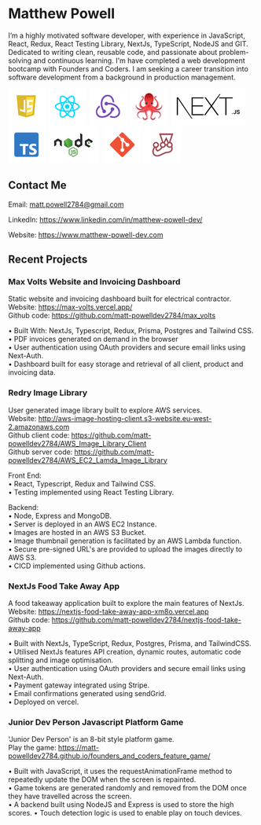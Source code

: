 # Matthew Powell

I’m a highly motivated software developer, with experience in JavaScript, React,
Redux, React Testing Library, NextJs, TypeScript, NodeJS and GIT. Dedicated to
writing clean, reusable code, and passionate about problem-solving and
continuous learning. I'm have completed a web development bootcamp with
Founders and Coders. I am seeking a career transition into software development
from a background in production management.

<img
src="./js_icon.png"/>&nbsp;&nbsp;<img src="./react_icon.png"/>&nbsp;&nbsp;<img
src="./redux_icon.png"/>&nbsp;&nbsp;<img
src="./rtl_icon.png"/>&nbsp;&nbsp;<img src="./next-icon.png"/>&nbsp;&nbsp;<img
src="./typescript_icon.png"/>&nbsp;&nbsp;<img src="./nodejs_icon.png"/>&nbsp;&nbsp;
<img src="./git_icon.png"/>&nbsp;&nbsp;<img
src="./jest_icon.png"/>&nbsp;&nbsp;

## Contact Me

Email: <a href="mailto:matt.powell2784@gmail.com" target="_blank">matt.powell2784@gmail.com </a>

LinkedIn:
<a href="https://www.linkedin.com/in/matthew-powell-dev/" target="_blank">https://www.linkedin.com/in/matthew-powell-dev/</a>

Website:
<a href="https://www.matthew-powell-dev.com" target="_blank">https://www.matthew-powell-dev.com</a>

## Recent Projects

### Max Volts Website and Invoicing Dashboard

Static website and invoicing dashboard built for electrical contractor.  
Website: <a href="https://max-volts.vercel.app/" target="_blank">https://max-volts.vercel.app/</a>  
Github code: https://github.com/matt-powelldev2784/max_volts

• Built With: NextJs, Typescript, Redux, Prisma, Postgres and Tailwind CSS.   
• PDF invoices generated on demand in the browser  
• User authentication using OAuth providers and secure email links using Next-Auth.  
• Dashboard built for easy storage and retrieval of all client, product and invoicing data.


### Redry Image Library
User generated image library built to explore AWS services.  
Website: http://aws-image-hosting-client.s3-website.eu-west-2.amazonaws.com  
Github client code:
https://github.com/matt-powelldev2784/AWS_Image_Library_Client    
Github server code:
https://github.com/matt-powelldev2784/AWS_EC2_Lamda_Image_Library  

Front End:  
• React, Typescript, Redux and Tailwind CSS.  
• Testing implemented using React Testing Library.

Backend:  
• Node, Express and MongoDB.  
• Server is deployed in an AWS EC2 Instance.  
• Images are hosted in an AWS S3 Bucket.  
• Image thumbnail generation is facilitated by an AWS Lambda function.  
• Secure pre-signed URL's are provided to upload the images directly to AWS S3.  
• CICD implemented using Github actions.

### NextJs Food Take Away App

A food takeaway application built to explore the main features of NextJs.   
Website: https://nextjs-food-take-away-app-xm8o.vercel.app  
Github code: https://github.com/matt-powelldev2784/nextjs-food-take-away-app  
 
• Built with NextJs, TypeScript, Redux, Postgres, Prisma, and TailwindCSS.  
• Utilised NextJs features API creation, dynamic routes, automatic code splitting and image
optimisation.  
• User authentication using OAuth providers and secure email links using
Next-Auth.  
• Payment gateway integrated using Stripe.  
• Email confirmations generated using sendGrid.  
• Deployed on vercel.


### Junior Dev Person Javascript Platform Game

'Junior Dev Person' is an 8-bit style platform game.  
Play the game: https://matt-powelldev2784.github.io/founders_and_coders_feature_game/

• Built with JavaScript, it uses the requestAnimationFrame method to repeatedly update the DOM when the screen is repainted.   
• Game tokens are generated randomly and removed from the DOM once they have travelled across the screen.   
• A backend built using NodeJS and Express is used to store the high scores. 
• Touch detection logic is used to enable play on touch devices.  